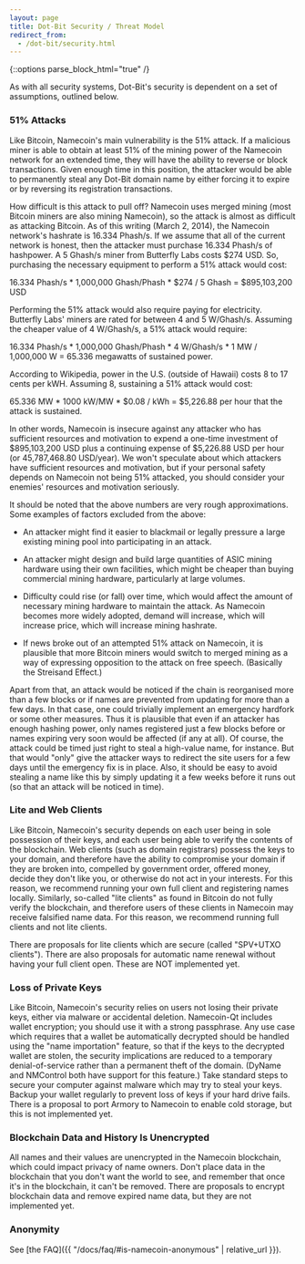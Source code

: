 ```yaml
---
layout: page
title: Dot-Bit Security / Threat Model
redirect_from:
  - /dot-bit/security.html
---
```


{::options parse_block_html="true" /}

As with all security systems, Dot-Bit's security is dependent on a set of assumptions, outlined below.


### 51% Attacks

Like Bitcoin, Namecoin's main vulnerability is the 51% attack. If a malicious miner is able to obtain at least 51% of the mining power of the Namecoin network for an extended time, they will have the ability to reverse or block transactions. Given enough time in this position, the attacker would be able to permanently steal any Dot-Bit domain name by either forcing it to expire or by reversing its registration transactions.

How difficult is this attack to pull off? Namecoin uses merged mining (most Bitcoin miners are also mining Namecoin), so the attack is almost as difficult as attacking Bitcoin. As of this writing (March 2, 2014), the Namecoin network's hashrate is 16.334 Phash/s. If we assume that all of the current network is honest, then the attacker must purchase 16.334 Phash/s of hashpower. A 5 Ghash/s miner from Butterfly Labs costs $274 USD. So, purchasing the necessary equipment to perform a 51% attack would cost:

16.334 Phash/s * 1,000,000 Ghash/Phash * $274 / 5 Ghash = $895,103,200 USD

Performing the 51% attack would also require paying for electricity. Butterfly Labs' miners are rated for between 4 and 5 W/Ghash/s. Assuming the cheaper value of 4 W/Ghash/s, a 51% attack would require:

16.334 Phash/s * 1,000,000 Ghash/Phash * 4 W/Ghash/s * 1 MW / 1,000,000 W = 65.336 megawatts of sustained power.

According to Wikipedia, power in the U.S. (outside of Hawaii) costs 8 to 17 cents per kWH. Assuming 8, sustaining a 51% attack would cost:

65.336 MW * 1000 kW/MW * $0.08 / kWh = $5,226.88 per hour that the attack is sustained.

In other words, Namecoin is insecure against any attacker who has sufficient resources and motivation to expend a one-time investment of $895,103,200 USD plus a continuing expense of $5,226.88 USD per hour (or 45,787,468.80 USD/year). We won't speculate about which attackers have sufficient resources and motivation, but if your personal safety depends on Namecoin not being 51% attacked, you should consider your enemies' resources and motivation seriously.

It should be noted that the above numbers are very rough approximations. Some examples of factors excluded from the above:

* An attacker might find it easier to blackmail or legally pressure a large existing mining pool into participating in an attack.

* An attacker might design and build large quantities of ASIC mining hardware using their own facilities, which might be cheaper than buying commercial mining hardware, particularly at large volumes.

* Difficulty could rise (or fall) over time, which would affect the amount of necessary mining hardware to maintain the attack. As Namecoin becomes more widely adopted, demand will increase, which will increase price, which will increase mining hashrate.

* If news broke out of an attempted 51% attack on Namecoin, it is plausible that more Bitcoin miners would switch to merged mining as a way of expressing opposition to the attack on free speech. (Basically the Streisand Effect.)

Apart from that, an attack would be noticed if the chain is reorganised more than a few blocks or if names are prevented from updating for more than a few days. In that case, one could trivially implement an emergency hardfork or some other measures. Thus it is plausible that even if an attacker has enough hashing power, only names registered just a few blocks before or names expiring very soon would be affected (if any at all). Of course, the attack could be timed just right to steal a high-value name, for instance. But that would "only" give the attacker ways to redirect the site users for a few days until the emergency fix is in place. Also, it should be easy to avoid stealing a name like this by simply updating it a few weeks before it runs out (so that an attack will be noticed in time).

### Lite and Web Clients

Like Bitcoin, Namecoin's security depends on each user being in sole possession of their keys, and each user being able to verify the contents of the blockchain. Web clients (such as domain registrars) possess the keys to your domain, and therefore have the ability to compromise your domain if they are broken into, compelled by government order, offered money, decide they don't like you, or otherwise do not act in your interests. For this reason, we recommend running your own full client and registering names locally. Similarly, so-called "lite clients" as found in Bitcoin do not fully verify the blockchain, and therefore users of these clients in Namecoin may receive falsified name data. For this reason, we recommend running full clients and not lite clients.

There are proposals for lite clients which are secure (called "SPV+UTXO clients"). There are also proposals for automatic name renewal without having your full client open. These are NOT implemented yet.

### Loss of Private Keys

Like Bitcoin, Namecoin's security relies on users not losing their private keys, either via malware or accidental deletion. Namecoin-Qt includes wallet encryption; you should use it with a strong passphrase. Any use case which requires that a wallet be automatically decrypted should be handled using the "name importation" feature, so that if the keys to the decrypted wallet are stolen, the security implications are reduced to a temporary denial-of-service rather than a permanent theft of the domain. (DyName and NMControl both have support for this feature.) Take standard steps to secure your computer against malware which may try to steal your keys. Backup your wallet regularly to prevent loss of keys if your hard drive fails. There is a proposal to port Armory to Namecoin to enable cold storage, but this is not implemented yet.

### Blockchain Data and History Is Unencrypted

All names and their values are unencrypted in the Namecoin blockchain, which could impact privacy of name owners. Don't place data in the blockchain that you don't want the world to see, and remember that once it's in the blockchain, it can't be removed. There are proposals to encrypt blockchain data and remove expired name data, but they are not implemented yet.

### Anonymity

See [the FAQ]({{ "/docs/faq/#is-namecoin-anonymous" | relative_url }}).
